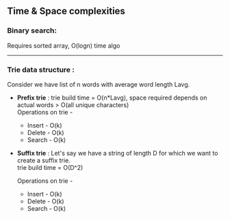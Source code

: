 ## Time & Space complexities

### Binary search:

Requires sorted array, O(logn) time algo

---

### Trie data structure :

Consider we have list of n words with average word length Lavg.

- **Prefix trie** :
  trie build time = O(n\*Lavg), space required depends on actual words > O(all unique characters) <br/>
  Operations on trie -

  - Insert - O(k)
  - Delete - O(k)
  - Search - O(k)

- **Suffix trie** :
  Let's say we have a string of length D for which we want to create a suffix trie. <br/>
  trie build time = O(D^2)

  Operations on trie -

  - Insert - O(k)
  - Delete - O(k)
  - Search - O(k)
